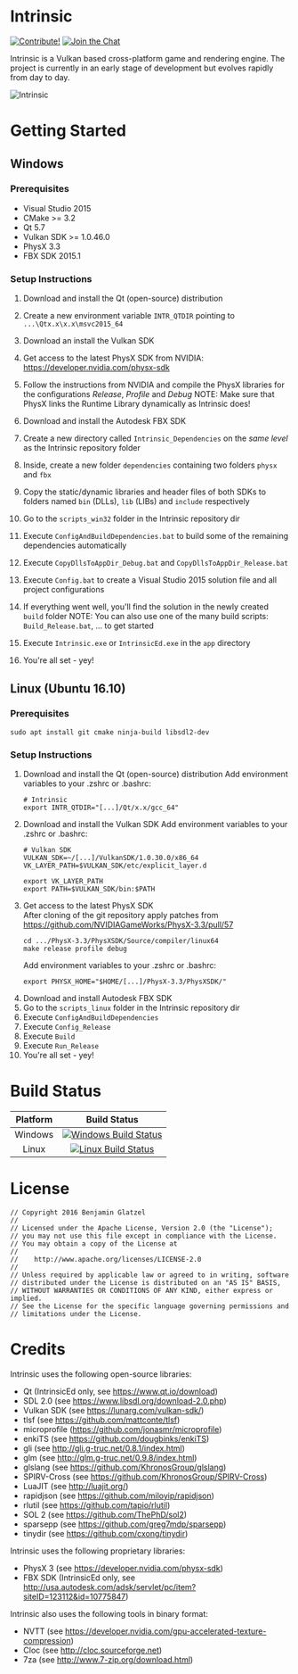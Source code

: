 # Intrinsic

[![Contribute!](https://img.shields.io/badge/contributions-welcome-brightgreen.svg?style=flat)](https://github.com/begla/Intrinsic/issues) [![Join the Chat](https://badges.gitter.im/Join%20Chat.svg)](https://gitter.im/Intrinsic-Engine/Lobby?utm_source=badge&utm_medium=badge&utm_campaign=pr-badge&utm_content=badge)

Intrinsic is a Vulkan based cross-platform game and rendering engine. The project is currently in an early stage of development but evolves rapidly from day to day.

![Intrinsic](media/screenshot3.jpg)

# Getting Started

## Windows

### Prerequisites

* Visual Studio 2015
* CMake >= 3.2
* Qt 5.7
* Vulkan SDK >= 1.0.46.0
* PhysX 3.3
* FBX SDK 2015.1

### Setup Instructions

1. Download and install the Qt (open-source) distribution
2. Create a new environment variable `INTR_QTDIR` pointing to `...\Qtx.x\x.x\msvc2015_64`
3. Download an install the Vulkan SDK
4. Get access to the latest PhysX SDK from NVIDIA: https://developer.nvidia.com/physx-sdk
5. Follow the instructions from NVIDIA and compile the PhysX libraries for the configurations *Release*, *Profile* and *Debug*
   NOTE: Make sure that PhysX links the Runtime Library dynamically as Intrinsic does! 
6. Download and install the Autodesk FBX SDK
7. Create a new directory called `Intrinsic_Dependencies` on the _same level_ as 
   the Intrinsic repository folder
8. Inside, create a new folder `dependencies` containing two folders `physx` and `fbx`
9. Copy the static/dynamic libraries and header files of both SDKs to folders named `bin` (DLLs), 
   `lib` (LIBs) and `include` respectively
10. Go to the `scripts_win32` folder in the Intrinsic repository dir
11. Execute `ConfigAndBuildDependencies.bat` to build some of the remaining dependencies automatically
12. Execute `CopyDllsToAppDir_Debug.bat` and `CopyDllsToAppDir_Release.bat`
13. Execute `Config.bat` to create a Visual Studio 2015 solution file and all project configurations

14. If everything went well, you'll find the solution in the newly created `build` folder
    NOTE: You can also use one of the many build scripts: `Build_Release.bat`, ... to get started
15. Execute `Intrinsic.exe` or `IntrinsicEd.exe` in the `app` directory
16. You're all set - yey!

## Linux (Ubuntu 16.10)

### Prerequisites

```
sudo apt install git cmake ninja-build libsdl2-dev
```

### Setup Instructions

1. Download and install the Qt (open-source) distribution
   Add environment variables to your .zshrc or .bashrc:
   ```
   # Intrinsic  
   export INTR_QTDIR="[...]/Qt/x.x/gcc_64"
   ```
2. Download and install the Vulkan SDK
    Add environment variables to your .zshrc or .bashrc:
    ```
    # Vulkan SDK  
    VULKAN_SDK=~/[...]/VulkanSDK/1.0.30.0/x86_64  
    VK_LAYER_PATH=$VULKAN_SDK/etc/explicit_layer.d  

    export VK_LAYER_PATH  
    export PATH=$VULKAN_SDK/bin:$PATH
    ```
3. Get access to the latest PhysX SDK  
   After cloning of the git repository apply patches from https://github.com/NVIDIAGameWorks/PhysX-3.3/pull/57
   ```
   cd .../PhysX-3.3/PhysXSDK/Source/compiler/linux64  
   make release profile debug  
   ```
   Add environment variables to your .zshrc or .bashrc:
   ```
   export PHYSX_HOME="$HOME/[...]/PhysX-3.3/PhysXSDK/"
   ```
4. Download and install Autodesk FBX SDK  
5. Go to the `scripts_linux` folder in the Intrinsic repository dir
6. Execute `ConfigAndBuildDependencies`
7. Execute `Config_Release`
8. Execute `Build`
9. Execute `Run_Release`
10. You're all set - yey!

# Build Status

| Platform | Build Status |
|:--------:|:------------:|
| Windows  | [![Windows Build Status](https://ci.appveyor.com/api/projects/status/eevcf6gfm77309ud?svg=true)](https://ci.appveyor.com/project/begla/intrinsic) |
| Linux    |  [![Linux Build Status](https://travis-ci.org/begla/Intrinsic.svg?branch=master)](https://travis-ci.org/begla/Intrinsic) |

# License

```
// Copyright 2016 Benjamin Glatzel
//
// Licensed under the Apache License, Version 2.0 (the "License");
// you may not use this file except in compliance with the License.
// You may obtain a copy of the License at
//
//    http://www.apache.org/licenses/LICENSE-2.0
//
// Unless required by applicable law or agreed to in writing, software
// distributed under the License is distributed on an "AS IS" BASIS,
// WITHOUT WARRANTIES OR CONDITIONS OF ANY KIND, either express or implied.
// See the License for the specific language governing permissions and
// limitations under the License.
```

# Credits

Intrinsic uses the following open-source libraries:

* Qt (IntrinsicEd only, see https://www.qt.io/download)
* SDL 2.0 (see https://www.libsdl.org/download-2.0.php)
* Vulkan SDK (see https://lunarg.com/vulkan-sdk/)
* tlsf (see https://github.com/mattconte/tlsf)
* microprofile (https://github.com/jonasmr/microprofile)
* enkiTS (see https://github.com/dougbinks/enkiTS)
* gli (see http://gli.g-truc.net/0.8.1/index.html)
* glm (see http://glm.g-truc.net/0.9.8/index.html)
* glslang (see https://github.com/KhronosGroup/glslang)
* SPIRV-Cross (see https://github.com/KhronosGroup/SPIRV-Cross)
* LuaJIT (see http://luajit.org/)
* rapidjson (see https://github.com/miloyip/rapidjson)
* rlutil (see https://github.com/tapio/rlutil)
* SOL 2 (see https://github.com/ThePhD/sol2)
* sparsepp (see https://github.com/greg7mdp/sparsepp)
* tinydir (see https://github.com/cxong/tinydir)

Intrinsic uses the following proprietary libraries:

* PhysX 3 (see https://developer.nvidia.com/physx-sdk)
* FBX SDK (IntrinsicEd only, see http://usa.autodesk.com/adsk/servlet/pc/item?siteID=123112&id=10775847)

Intrinsic also uses the following tools in binary format:

* NVTT (see https://developer.nvidia.com/gpu-accelerated-texture-compression)
* Cloc (see http://cloc.sourceforge.net)
* 7za (see http://www.7-zip.org/download.html)
